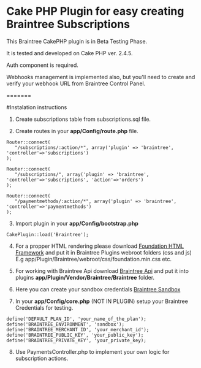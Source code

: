 # Cake PHP Plugin for easy creating Braintree Subscriptions

This Braintree CakePHP plugin is in Beta Testing Phase. 

It is tested and developed on Cake PHP ver. 2.4.5.

Auth component is required.

Webhooks management is implemented also, but you'll need to create and verify your webhook URL from Braintree Control Panel.

=======

#Instalation instructions

1. Create subscriptions table from subscriptions.sql file.

2. Create routes in your **app/Config/route.php** file.
```
Router::connect(
   "/subscriptions/:action/*", array('plugin' => 'braintree', 'controller'=>'subscriptions')
);

Router::connect(
   "/subscriptions/", array('plugin' => 'braintree', 'controller'=>'subscriptions', 'action'=>'orders')
);

Router::connect(
   "/paymentmethods/:action/*", array('plugin' => 'braintree', 'controller'=>'paymentmethods')
);
```
3. Import plugin in your **app/Config/bootstrap.php**
```
CakePlugin::load('Braintree');
```
4. For a propper HTML rendering please download [Foundation HTML Framework](http://foundation.zurb.com/develop/download.html) and put it in Braintree Plugins webroot folders (css and js)
E.g app/Plugin/Braintree/webroot/css/foundation.min.css etc.

5. For working with Braintree Api download [Braintree Api](https://developers.braintreepayments.com/javascript+php/start/hello-server) and put it into plugins **app/Plugin/Vendor/Braintree/Braintree** folder.

6. Here you can create your sandbox credentials [Braintree Sandbox](https://www.braintreepayments.com/get-started)

7. In your **app/Config/core.php** (NOT IN PLUGIN) setup your Braintree Credentials for testing.
```
define('DEFAULT_PLAN_ID', 'your_name_of_the_plan');
define('BRAINTREE_ENVIRONMENT', 'sandbox');
define('BRAINTREE_MERCHANT_ID', 'your_merchant_id');
define('BRAINTREE_PUBLIC_KEY', 'your_public_key');
define('BRAINTREE_PRIVATE_KEY', 'your_private_key);
```
8. Use PaymentsController.php to implement your own logic for subscription actions.